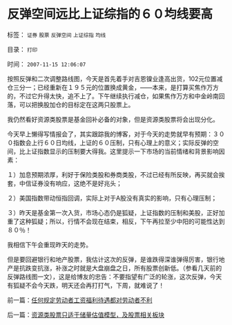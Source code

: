 # 反弹空间远比上证综指的６０均线要高

标签： `证券` `股票` `反弹空间` `上证综指` `均线` 

目录： `打印`

时间： `2007-11-15 12:06:07`

按照反弹和二次调整路线图，今天是首先着手对吉恩镍业逢高出货，102元位置减仓三分一；已经重新在１９５元的位置换成黄金，——本来，是打算买焦作万方的，不过它升得太快，追不上了。下午继续执行减仓，如果焦作万方和中金岭南回落，可以把换股加仓的目标定在这两只股票上。

我仍然看好资源类股票是基金回补必备的对象，但是资源类股票将会出现分化。

今天早上懒得写情报会了，其实跟踪我的博客，对于今天的走势就早有预期：３００指数会上行６０日均线，上证的６０压制，只有心理上的意义；实际反弹的空间，比上证指数显示的压制要大得我。这里提示一下市场的当前情绪和背景影响因素：

１）加息预期浓厚，利好于保险类股和券商类股，不过已经有所反映，再买就会挨套，中信证券没有响应，这绝不是好兆头；

２）美国指数带动恒指回调，实际上对于A股没有真实的影响，只有心理压制；

３）昨天是基金第一次入货，市场心态仍是狐疑，上证指数的压制和美股，正好加重了这种狐疑；所以，行情不会现在结束，相反，下午再拉至少中阳的可能性达到８０％！

我相信下午会重现昨天的走势。

但是要回避银行和地产股票，我估计这次的反弹，是谁跌得深谁弹得厉害，银行地产是抗跌变抗涨，补涨之时就是大盘崩盘之日，所有股票创新低。（参看几天前的反弹路线图一文），这是给博友的忠告：不要指望有广泛的轮涨，这次反弹，今天有狐疑不会今天跌，明天还会再打打气，下周，就难说了！



前一篇：[任何规定劳动者工资福利待遇都对劳动者不利](../../../2007/11/15/任何规定劳动者工资福利待遇都对劳动者不利.md)

后一篇：[资源类股票只适于储量估值模型，及股票相关板块](../../../2007/11/15/资源类股票只适于储量估值模型，及股票相关板块.md)